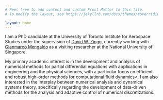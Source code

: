 ```yaml
---
# Feel free to add content and custom Front Matter to this file.
# To modify the layout, see https://jekyllrb.com/docs/themes/#overriding-theme-defaults

layout: home
---
```


I am a PhD candidate at the University of Toronto Institute for Aerospace Studies under the supervision of <a href="http://goldfinger.utias.utoronto.ca/dwz/">David W. Zingg</a>, currently working with <a href="https://cde.nus.edu.sg/me/staff/gianmarco-mengaldo/">Gianmarco Mengaldo</a> as a visiting researcher at the National University of Singapore. 

My primary academic interest is in the development and analysis of numerical methods for partial differential equations with applications in engineering and the physical sciences, with a particular focus on efficient and robust high-order methods for computational fluid dynamics<. I am also interested in the interplay between numerical analysis and dynamical systems theory, specifically regarding the development of data-driven methods for the analysis and adaptive control of numerical discretizations.
